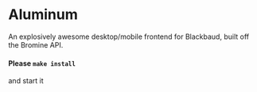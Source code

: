 # Aluminum
An explosively awesome desktop/mobile frontend for Blackbaud, built off the Bromine API.

#### Please `make install`
and start it
